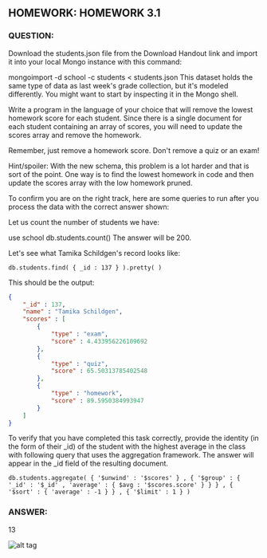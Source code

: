 <h2>HOMEWORK: HOMEWORK 3.1</h2>

<h3>QUESTION: </h3>

Download the students.json file from the Download Handout link and import it into your local Mongo instance with this command:

mongoimport -d school -c students < students.json
This dataset holds the same type of data as last week's grade collection, but it's modeled differently. You might want to start by inspecting it in the Mongo shell.

Write a program in the language of your choice that will remove the lowest homework score for each student. Since there is a single document for each student containing an array of scores, you will need to update the scores array and remove the homework.

Remember, just remove a homework score. Don't remove a quiz or an exam!

Hint/spoiler: With the new schema, this problem is a lot harder and that is sort of the point. One way is to find the lowest homework in code and then update the scores array with the low homework pruned.

To confirm you are on the right track, here are some queries to run after you process the data with the correct answer shown:

Let us count the number of students we have:

use school
db.students.count()
The answer will be 200.

Let's see what Tamika Schildgen's record looks like:

```mongodb
db.students.find( { _id : 137 } ).pretty( )
```
This should be the output:

```JSON
{
	"_id" : 137,
	"name" : "Tamika Schildgen",
	"scores" : [
		{
			"type" : "exam",
			"score" : 4.433956226109692
		},
		{
			"type" : "quiz",
			"score" : 65.50313785402548
		},
		{
			"type" : "homework",
			"score" : 89.5950384993947
		}
	]
}
```

To verify that you have completed this task correctly, provide the identity (in the form of their _id) of the student with the highest average in the class with following query that uses the aggregation framework. The answer will appear in the _id field of the resulting document.

```mongodb
db.students.aggregate( { '$unwind' : '$scores' } , { '$group' : { '_id' : '$_id' , 'average' : { $avg : '$scores.score' } } } , { '$sort' : { 'average' : -1 } } , { '$limit' : 1 } )
```

<h3> ANSWER: </h3>

13

![alt tag](https://github.com/kashifkai28/mongoDB-nodeJS-courseM101JS/blob/master/week2/hw3-1/answer.PNG)
